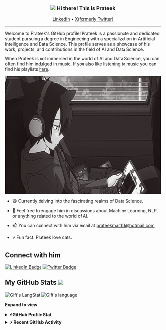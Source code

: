 <!-- Heading -->
<h3 align="center"><img src = "https://raw.githubusercontent.com/MartinHeinz/MartinHeinz/master/wave.gif" width = 30px> Hi there! This is Prateek </h3>

<p align="center">
  <a href="https://www.linkedin.com/in/prateek-maithil-9bb07b214/">LinkedIn</a> •
  <a href="https://twitter.com/yaarprateek">X(formerly Twitter)</a>
</p>

 <!-- About section -->

---
Welcome to Prateek's GitHub profile! Prateek is a passionate and dedicated student pursuing a degree in Engineering with a specialization in Artificial Intelligence and Data Science. This profile serves as a showcase of his work, projects, and contributions in the field of AI and Data Science.

When Prateek is not immersed in the world of AI and Data Science, you can often find him indulged in music. If you also like listening to music you can find his playlists <a href="https://open.spotify.com/user/hb8t3me5yh4k4u54hrswov5xf?si=72f83d044b6e4998">here</a>.


<!-- code gif-->
<img align="center" alt="GIF" src="./code.gif" width="700" height="380" />

- 😄 Currently delving into the fascinating realms of Data Science.

- 💬 Feel free to engage him in discussions about Machine Learning, NLP, or anything related to the world of AI.

- 📫 You can connect with him via email at prateekmaithil@hotmail.com

- ⚡ Fun fact: Prateek love cats.

<!-- About section: END -->


<!-- Connect section -->

<h2>Connect with him </h3>
    <p>
        <a href="https://www.linkedin.com/in/prateek-maithil-9bb07b214/"><img src="https://img.shields.io/badge/-Prateek%20Maithil%20-blue?style=plastic&amp;labelColor=blue&amp;logo=LinkedIn&amp;link=[www.linkedin.com/in/prateek-maithil-9bb07b214](https://www.linkedin.com/in/prateek-maithil-9bb07b214/)" alt="LinkedIn Badge"></a> 
       <a href="https://twitter.com/yaarprateek
/"><img src="https://img.shields.io/badge/-prateekfr-informational?style=plastic&amp;labelColor=informational&amp;logo=Twitter&amp;link=https://twitter.com/yaarprateek" alt="Twitter Badge"></a>


 <!-- Connect section: END -->
 
  <!-- GitHub section -->

 ##  My GitHub Stats <img src = "https://i.pinimg.com/originals/65/c4/f4/65c4f452571be1261e9c623f7da488ac.gif" width = 35px> 
 
 <div>
   <img align="center" src="https://github-readme-streak-stats.herokuapp.com/?user=prateekfr" alt="Gift's LangStat" />
  <img align="center" src="https://github-readme-stats.vercel.app/api/top-langs?username=prateekfr&langs_count=10&show_icons=true&locale=en&layout=compact&theme=light" alt="Gift's language" height="192px"  width="500px"/>
</div>

**Expand to view**
<details>
  <summary><b>⚡GitHub Profile Stat</b></summary>
  <img src="https://github-readme-stats.anuraghazra1.vercel.app/api?username=prateekfr&show_icons=true" />
</details>
<details>
  <summary><b>⚡ Recent GitHub Activity</b></summary>
  <br/>
   <a href="https://github.com/prateekfr/"><img alt="Gift Activity Graph" src="https://activity-graph.herokuapp.com/graph?username=prateekfr&custom_title=Gift's%20Contribution%20Graph&theme=react-dark" /></a>
  <br/>
</details>

<!-- GitHub section: END -->


<!-- THE END -->


<!---
prateekfr/prateekfr is a ✨ special ✨ repository because its `README.md` (this file) appears on your GitHub profile.
You can click the Preview link to take a look at your changes.
- 👋 Hi, I’m @prateekfr
- 👀 I’m interested in ...
- 🌱 I’m currently learning ...
- 💞️ I’m looking to collaborate on ...
- 📫 How to reach me ...

--->
